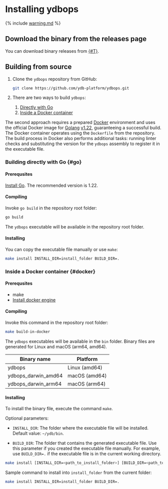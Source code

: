 # Installing ydbops

{% include [warning.md](_includes/warning.md) %}

## Download the binary from the releases page

You can download binary releases from [{#T}](../../downloads/ydb-ops.md).

## Building from source

1. Clone the `ydbops` repository from GitHub:

    ```bash
    git clone https://github.com/ydb-platform/ydbops.git
    ```

2. There are two ways to build `ydbops`:
    1. [Directly with Go](#go)
    2. [Inside a Docker container](#docker)

The second approach requires a prepared [Docker](https://en.wikipedia.org/wiki/Docker_(software)) environment and uses the official Docker image for [Golang](https://en.wikipedia.org/wiki/Go_(programming_language)) [v1.22](https://hub.docker.com/_/golang/tags?name=1.22), guaranteeing a successful build. The Docker container operates using the `Dockerfile` from the repository. The build process in Docker also performs additional tasks: running linter checks and substituting the version for the `ydbops` assembly to register it in the executable file.

### Building directly with Go {#go}

#### Prerequsites

[Install Go](https://go.dev/doc/install). The recommended version is 1.22.


#### Compiling

Invoke `go build` in the repository root folder:

```bash
go build
```

The `ydbops` executable will be available in the repository root folder.

#### Installing

You can copy the executable file manually or use `make`:

```bash
make install INSTALL_DIR=install_folder BUILD_DIR=.
```

### Inside a Docker container {#docker}

#### Prerequsites

- make
- [Install docker engine](https://docs.docker.com/engine/install/)

#### Compiling

Invoke this command in the repository root folder:

```bash
make build-in-docker
```

The `ydbops` executables will be available in the `bin` folder. Binary files are generated for Linux and macOS (arm64, amd64).

| Binary name            | Platform      |
|------------------------|--------------|
| ydbops                | Linux (amd64) |
| ydbops_darwin_amd64   | macOS (amd64) |
| ydbops_darwin_arm64   | macOS (arm64) |


#### Installing

To install the binary file, execute the command `make`.

Optional parameters:

- `INSTALL_DIR`: The folder where the executable file will be installed. Default value: `~/ydb/bin`.

- `BUILD_DIR`: The folder that contains the generated executable file. Use this parameter if you created the executable file manually. For example, use `BUILD_DIR=.` if the executable file is in the current working directory.

```bash
make install [INSTALL_DIR=<path_to_install_folder>] [BUILD_DIR=<path_to_build_folder>]
```

Sample command to install into `install_folder` from the current folder:

```bash
make install INSTALL_DIR=install_folder BUILD_DIR=.
```

